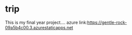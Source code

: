 # trip
This is my final year project....
azure link:https://gentle-rock-09a5b4c00.3.azurestaticapps.net
